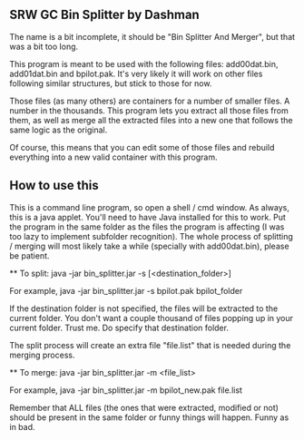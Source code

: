 SRW GC Bin Splitter by Dashman
---------------------

The name is a bit incomplete, it should be "Bin Splitter And Merger", but that was a bit too long.

This program is meant to be used with the following files: add00dat.bin, add01dat.bin and bpilot.pak.
It's very likely it will work on other files following similar structures, but stick to those for now.

Those files (as many others) are containers for a number of smaller files. A number in the thousands. 
This program lets you extract all those files from them, as well as merge all the extracted files into a new one that follows the same logic as the original.

Of course, this means that you can edit some of those files and rebuild everything into a new valid container with this program.


How to use this
----------------------

This is a command line program, so open a shell / cmd window.
As always, this is a java applet. You'll need to have Java installed for this to work. 
Put the program in the same folder as the files the program is affecting (I was too lazy to implement subfolder recognition).
The whole process of splitting / merging will most likely take a while (specially with add00dat.bin), please be patient.

** To split:
java -jar bin_splitter.jar -s <filename> [<destination_folder>]

For example, 
java -jar bin_splitter.jar -s bpilot.pak bpilot_folder

If the destination folder is not specified, the files will be extracted to the current folder.
You don't want a couple thousand of files popping up in your current folder. Trust me. Do specify that destination folder.

The split process will create an extra file "file.list" that is needed during the merging process.


** To merge:
java -jar bin_splitter.jar -m <filename> <file_list>

For example,
java -jar bin_splitter.jar -m bpilot_new.pak file.list

Remember that ALL files (the ones that were extracted, modified or not) should be present in the same folder or funny things will happen. Funny as in bad.
